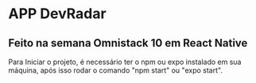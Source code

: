 # APP DevRadar

## Feito na semana Omnistack 10 em React Native

Para Iniciar o projeto, é necessário ter o npm ou expo instalado em sua máquina,
após isso rodar o comando "npm start" ou "expo start".
